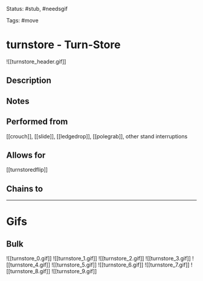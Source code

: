 Status: #stub, #needsgif 

Tags: #move

# turnstore - Turn-Store
![[turnstore_header.gif]]
## Description


## Notes


## Performed from
[[crouch]], [[slide]], [[ledgedrop]], [[polegrab]], other stand interruptions

## Allows for
[[turnstoredflip]]

## Chains to


___
# Gifs
## Bulk
![[turnstore_0.gif]]
![[turnstore_1.gif]]
![[turnstore_2.gif]]
![[turnstore_3.gif]]
![[turnstore_4.gif]]
![[turnstore_5.gif]]
![[turnstore_6.gif]]
![[turnstore_7.gif]]
![[turnstore_8.gif]]
![[turnstore_9.gif]]
